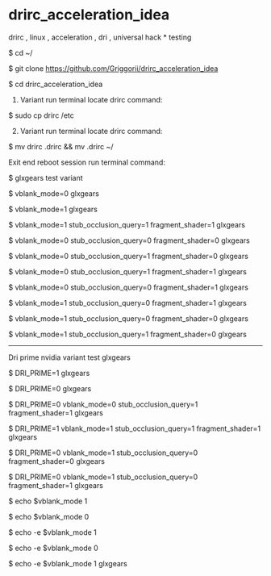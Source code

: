 # drirc_acceleration_idea
drirc , linux , acceleration , dri , universal hack * testing

$ cd ~/

$ git clone https://github.com/Griggorii/drirc_acceleration_idea

$ cd drirc_acceleration_idea

1) Variant run terminal locate drirc command:

$ sudo cp drirc /etc

2) Variant run terminal locate drirc command:

$ mv drirc .drirc && mv .drirc ~/

Exit end reboot session run terminal command:

$ glxgears test variant

$ vblank_mode=0 glxgears

$ vblank_mode=1 glxgears

$ vblank_mode=1 stub_occlusion_query=1 fragment_shader=1 glxgears

$ vblank_mode=0 stub_occlusion_query=0 fragment_shader=0 glxgears

$ vblank_mode=0 stub_occlusion_query=1 fragment_shader=0 glxgears

$ vblank_mode=0 stub_occlusion_query=1 fragment_shader=1 glxgears

$ vblank_mode=0 stub_occlusion_query=0 fragment_shader=1 glxgears

$ vblank_mode=1 stub_occlusion_query=0 fragment_shader=1 glxgears

$ vblank_mode=1 stub_occlusion_query=0 fragment_shader=0 glxgears

$ vblank_mode=1 stub_occlusion_query=1 fragment_shader=0 glxgears

____________________________________________________________________________________

Dri prime nvidia variant test glxgears

$ DRI_PRIME=1 glxgears

$ DRI_PRIME=0 glxgears

$ DRI_PRIME=0 vblank_mode=0 stub_occlusion_query=1 fragment_shader=1 glxgears

$ DRI_PRIME=1 vblank_mode=1 stub_occlusion_query=1 fragment_shader=1 glxgears

$ DRI_PRIME=0 vblank_mode=1 stub_occlusion_query=0 fragment_shader=0 glxgears

$ DRI_PRIME=0 vblank_mode=1 stub_occlusion_query=0 fragment_shader=1 glxgears


$ echo $vblank_mode 1

$ echo $vblank_mode 0

$ echo -e $vblank_mode 1

$ echo -e $vblank_mode 0

$ echo -e $vblank_mode 1 glxgears






